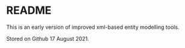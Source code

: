 # README #

This is an early version of improved xml-based entity modelling tools.

Stored on Github 17 August 2021.
